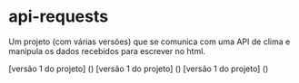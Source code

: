 # api-requests
Um projeto (com várias versões) que se comunica com uma API de clima e manipula os dados recebidos para escrever no html.

[versão 1 do projeto]
()
[versão 1 do projeto]
()
[versão 1 do projeto]
()
